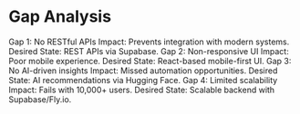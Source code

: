 # Gap Analysis

Gap 1: No RESTful APIs
  Impact: Prevents integration with modern systems.
  Desired State: REST APIs via Supabase.
Gap 2: Non-responsive UI
  Impact: Poor mobile experience.
  Desired State: React-based mobile-first UI.
Gap 3: No AI-driven insights
  Impact: Missed automation opportunities.
  Desired State: AI recommendations via Hugging Face.
Gap 4: Limited scalability
  Impact: Fails with 10,000+ users.
  Desired State: Scalable backend with Supabase/Fly.io.